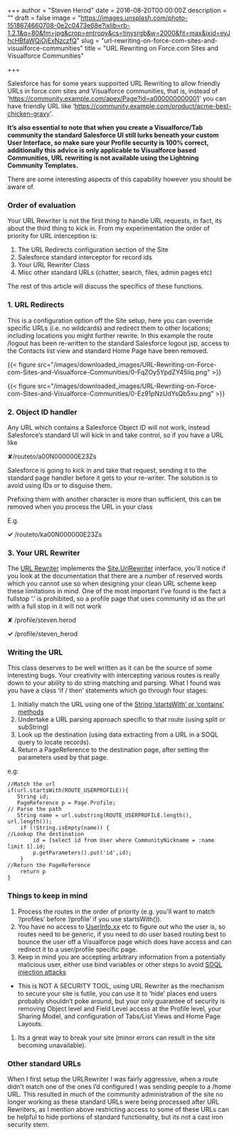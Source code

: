 +++
author = "Steven Herod"
date = 2016-08-20T00:00:00Z
description = ""
draft = false
image = "https://images.unsplash.com/photo-1518674660708-0e2c0473e68e?ixlib=rb-1.2.1&q=80&fm=jpg&crop=entropy&cs=tinysrgb&w=2000&fit=max&ixid=eyJhcHBfaWQiOjExNzczfQ"
slug = "url-rewriting-on-force-com-sites-and-visualforce-communities"
title = "URL Rewriting on Force.com Sites and Visualforce Communities"

+++


Salesforce has for some years supported URL Rewriting to allow friendly URLs in force.com sites and Visualforce communities, that is, instead of ‘https://community.example.com/apex/Page?id=a000000000001' you can have friendly URL like ‘https://community.example.com/product/acme-best-chicken-gravy'.

**It’s also essential to note that when you create a Visualforce/Tab community the standard Salesforce UI still lurks beneath your custom User Interface, so make sure your Profile security is 100% correct, additionally this advice is only applicable to Visualforce based Communities, URL rewriting is not available using the Lightning Community Templates.**

There are some interesting aspects of this capability however you should be aware of.

### Order of evaluation

Your URL Rewriter is not the first thing to handle URL requests, in fact, its about the third thing to kick in. From my experimentation the order of priority for URL interception is:

1. The URL Redirects configuration section of the Site
2. Salesforce standard interceptor for record ids
3. Your URL Rewriter Class
4. Misc other standard URLs (chatter, search, files, admin pages etc)

The rest of this article will discuss the specifics of these functions.

### 1. URL Redirects

This is a configuration option off the Site setup, here you can override specific URLs (i.e. no wildcards) and redirect them to other locations; including locations you might further rewrite. In this example the route /logout has been re-written to the standard Salesforce logout jsp, access to the Contacts list view and standard Home Page have been removed.

{{< figure src="/images/downloaded_images/URL-Rewriting-on-Force-com-Sites-and-Visualforce-Communities/0-FqZOy5YpdZY45liq.png" >}}

{{< figure src="/images/downloaded_images/URL-Rewriting-on-Force-com-Sites-and-Visualforce-Communities/0-Ez91pNzUdYsQb5xu.png" >}}

### 2. Object ID handler

Any URL which contains a Salesforce Object ID will not work, instead Salesforce’s standard UI will kick in and take control, so if you have a URL like

✘/routeto/a00N000000E23Zs

Salesforce is going to kick in and take that request, sending it to the standard page handler before it gets to your re-writer. The solution is to avoid using IDs or to disguise them.

Prefixing them with another character is more than sufficient, this can be removed when you process the URL in your class

E.g.

**✓** /routeto/ka00N000000E23Zs

### 3. Your URL Rewriter

The [URL Rewriter](https://developer.salesforce.com/docs/atlas.en-us.apexcode.meta/apexcode/apex_site_urlRewriter.htm) implements the [Site.UrlRewriter](https://developer.salesforce.com/docs/atlas.en-us.apexcode.meta/apexcode/apex_site_urlRewriter_reference.htm#apex_site_urlRewriter_reference) interface, you’ll notice if you look at the documentation that there are a number of reserved words which you cannot use so when designing your clean URL scheme keep these limitations in mind. One of the most important I’ve found is the fact a fullstop ‘.’ is prohibited, so a profile page that uses community id as the url with a full stop in it will not work

✘ /profile/steven.herod

**✓** /profile/steven_herod

### Writing the URL

This class deserves to be well written as it can be the source of some interesting bugs. Your creativity with intercepting various routes is really down to your ability to do string matching and parsing. What I found was you have a class ‘if / then’ statements which go through four stages:

1. Initially match the URL using one of the [String ‘startsWith’ or ‘contains’ methods](https://developer.salesforce.com/docs/atlas.en-us.apexcode.meta/apexcode/apex_methods_system_string.htm)
2. Undertake a URL parsing approach specific to that route (using split or subString)
3. Look up the destination (using data extracting from a URL in a SOQL query to locate records).
4. Return a PageReference to the destination page, after setting the parameters used by that page.

e.g:

```
//Match the url
if(url.startsWith(ROUTE_USERPROFILE)){
   String id;
   PageReference p = Page.Profile;
// Parse the path
   String name = url.substring(ROUTE_USERPROFILE.length(), url.length());
    if (!String.isEmpty(name)) {
//Lookup the destination
        id = [select id from User where CommunityNickname = :name limit 1].id;
        p.getParameters().put('id',id);
    }
//Return the PageReference
    return p
}
```

### Things to keep in mind

1. Process the routes in the order of priority (e.g. you’ll want to match ‘/profiles’ before ‘/profile’ if you use startsWith()).
2. You have no access to [UserInfo.xx](https://developer.salesforce.com/docs/atlas.en-us.apexcode.meta/apexcode/apex_methods_system_userinfo.htm) etc to figure out who the user is, so routes need to be generic, if you need to do user based routing best to bounce the user off a Visualforce page which does have access and can redirect it to a user/profile specific page.
3. Keep in mind you are accepting arbitrary information from a potentially malicious user, either use bind variables or other steps to avoid [SOQL injection attacks](https://developer.salesforce.com/docs/atlas.en-us.pages.meta/pages/pages_security_tips_soql_injection.htm)

* This is NOT A SECURITY TOOL, using URL Rewriter as the mechanism to secure your site is futile, you can use it to ‘hide’ places end users probably shouldn’t poke around, but your only guarantee of security is removing Object level and Field Level access at the Profile level, your Sharing Model, and configuration of Tabs/List Views and Home Page Layouts.

1. Its a great way to break your site (minor errors can result in the site becoming unavailable).

### Other standard URLs

When I first setup the URLRewriter I was fairly aggressive, when a route didn’t match one of the ones I’d configured I was sending people to a /home URL. This resulted in much of the community administration of the site no longer working as these standard URLs were being processed after URL Rewriters, as I mention above restricting access to some of these URLs can be helpful to hide portions of standard functionality, but its not a cast iron security stem.

